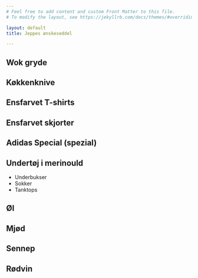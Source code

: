 ```yaml
---
# Feel free to add content and custom Front Matter to this file.
# To modify the layout, see https://jekyllrb.com/docs/themes/#overriding-theme-defaults

layout: default
title: Jeppes ønskeseddel

---
```


## Wok gryde


## Køkkenknive


## Ensfarvet T-shirts


## Ensfarvet skjorter


## Adidas Special (spezial)


## Undertøj i merinould
 - Underbukser
 - Sokker
 - Tanktops

## Øl


## Mjød


## Sennep


## Rødvin
